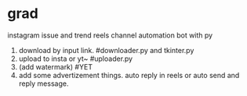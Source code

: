 # grad

instagram issue and trend reels channel automation bot with py


1. download by input link. #downloader.py and tkinter.py
2. upload to insta or yt~  #uploader.py
3. (add watermark)         #YET
4. add some advertizement things. auto reply in reels or auto send and reply message.
